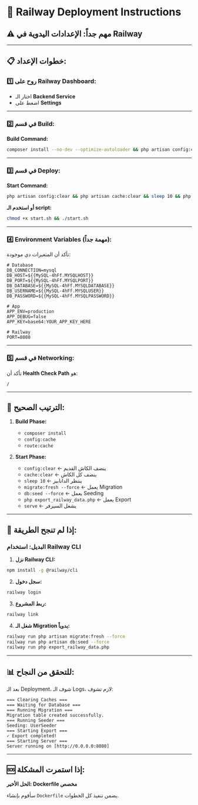 # 🚀 Railway Deployment Instructions

## ⚠️ **مهم جداً: الإعدادات اليدوية في Railway**

---

## 📋 **خطوات الإعداد:**

### **1️⃣ روح على Railway Dashboard:**
- اختار الـ **Backend Service**
- اضغط على **Settings**

---

### **2️⃣ في قسم Build:**

**Build Command:**
```bash
composer install --no-dev --optimize-autoloader && php artisan config:cache && php artisan route:cache
```

---

### **3️⃣ في قسم Deploy:**

**Start Command:**
```bash
php artisan config:clear && php artisan cache:clear && sleep 10 && php artisan migrate:fresh --force && php artisan db:seed --force && php export_railway_data.php && php artisan serve --host=0.0.0.0 --port=$PORT
```

**أو استخدم الـ script:**
```bash
chmod +x start.sh && ./start.sh
```

---

### **4️⃣ Environment Variables (مهمة جداً):**

تأكد أن المتغيرات دي موجودة:

```env
# Database
DB_CONNECTION=mysql
DB_HOST=${{MySQL-4hFf.MYSQLHOST}}
DB_PORT=${{MySQL-4hFf.MYSQLPORT}}
DB_DATABASE=${{MySQL-4hFf.MYSQLDATABASE}}
DB_USERNAME=${{MySQL-4hFf.MYSQLUSER}}
DB_PASSWORD=${{MySQL-4hFf.MYSQLPASSWORD}}

# App
APP_ENV=production
APP_DEBUG=false
APP_KEY=base64:YOUR_APP_KEY_HERE

# Railway
PORT=8080
```

---

### **5️⃣ في قسم Networking:**

تأكد أن **Health Check Path** هو:
```
/
```

---

## 🎯 **الترتيب الصحيح:**

1. **Build Phase:**
   - `composer install`
   - `config:cache`
   - `route:cache`

2. **Start Phase:**
   - `config:clear` ← ينضف الكاش القديم
   - `cache:clear` ← ينضف كل الكاش
   - `sleep 10` ← ينتظر الداتابيز
   - `migrate:fresh --force` ← يعمل Migration
   - `db:seed --force` ← يعمل Seeding
   - `php export_railway_data.php` ← يعمل Export
   - `serve` ← يشغل السيرفر

---

## 🔧 **إذا لم تنجح الطريقة:**

### **البديل: استخدام Railway CLI**

1. **نزل Railway CLI:**
```bash
npm install -g @railway/cli
```

2. **سجل دخول:**
```bash
railway login
```

3. **ربط المشروع:**
```bash
railway link
```

4. **شغل الـ Migration يدوياً:**
```bash
railway run php artisan migrate:fresh --force
railway run php artisan db:seed --force
railway run php export_railway_data.php
```

---

## 📊 **للتحقق من النجاح:**

بعد الـ Deployment، شوف الـ Logs، لازم تشوف:

```
=== Clearing Caches ===
=== Waiting for Database ===
=== Running Migration ===
Migration table created successfully.
=== Running Seeder ===
Seeding: UserSeeder
=== Starting Export ===
✓ Export completed!
=== Starting Server ===
Server running on [http://0.0.0.0:8080]
```

---

## 🆘 **إذا استمرت المشكلة:**

**الحل الأخير: Dockerfile مخصص**

سأقوم بإنشاء `Dockerfile` يضمن تنفيذ كل الخطوات.
